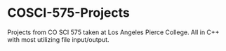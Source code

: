 # COSCI-575-Projects
Projects from CO SCI 575 taken at Los Angeles Pierce College. All in C++ with most utilizing file input/output.
